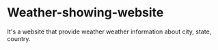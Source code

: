 # Weather-showing-website
It's a website that provide weather weather information about city, state, country.

